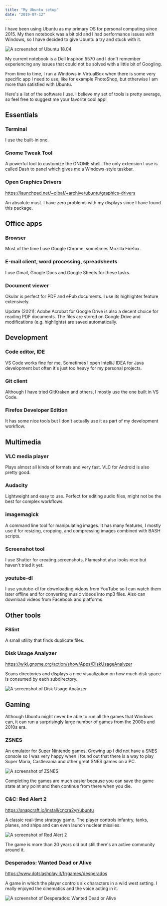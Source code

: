 ```yaml
---
title: "My Ubuntu setup"
date: "2019-07-12"
---
```


I have been using Ubuntu as my primary OS for personal computing since 2015. My then notebook was a bit old and I had performance issues with Windows, so I have decided to give Ubuntu a try and stuck with it.

<img src="images/posts/ubuntu1804.jpg" alt="A screenshot of Ubuntu 18.04" class="centered"/>

My current notebook is a Dell Inspiron 5570 and I don't remember experiencing any issues that could not be solved with a little bit of Googling.

From time to time, I run a Windows in VirtualBox when there is some very specific app I need to use, like for example PhotoShop, but otherwise I am more than satisfied with Ubuntu.

Here's a list of the software I use. I believe my set of tools is pretty average, so feel free to suggest me your favorite cool app!

## Essentials

### Terminal

I use the built-in one.

### Gnome Tweak Tool

A powerful tool to customize the GNOME shell. The only extension I use is called Dash to panel which gives me a Windows-style taskbar.

### Open Graphics Drivers

<a href="https://launchpad.net/~oibaf/+archive/ubuntu/graphics-drivers" target="_blank">https://launchpad.net/~oibaf/+archive/ubuntu/graphics-drivers</a>

An absolute must. I have zero problems with my displays since I have found this package.

## Office apps

### Browser

Most of the time I use Google Chrome, sometimes Mozilla Firefox.

### E-mail client, word processing, spreadsheets

I use Gmail, Google Docs and Google Sheets for these tasks.

### Document viewer

Okular is perfect for PDF and ePub documents. I use its highlighter feature extensively.

Update (2021): Adobe Acrobat for Google Drive is also a decent choice for reading PDF documents. The files are stored on Google Drive and modifications (e.g. highlights) are saved automatically.

## Development

### Code editor, IDE

VS Code works fine for me. Sometimes I open IntelliJ IDEA for Java development but often it's just too heavy for my personal projects.

### Git client

Although I have tried GitKraken and others, I mostly use the one built in VS Code.

### Firefox Developer Edition

It has some nice tools but I don't actually use it as part of my development workflow.

## Multimedia

### VLC media player

Plays almost all kinds of formats and very fast. VLC for Android is also pretty good.

### Audacity

Lightweight and easy to use. Perfect for editing audio files, might not be the best for complex workflows.

### imagemagick

A command line tool for manipulating images. It has many features, I mostly use it for resizing, cropping, and compressing images combined with BASH scripts.

### Screenshot tool

I use Shutter for creating screenshots. Flameshot also looks nice but haven't tried it yet.

### youtube-dl

I use youtube-dl for downloading videos from YouTube so I can watch them later offline and for converting music videos into mp3 files. Also can download videos from Facebook and platforms.

## Other tools

### FSlint

A small utility that finds duplicate files.

### Disk Usage Analyzer

<a href="https://wiki.gnome.org/action/show/Apps/DiskUsageAnalyzer" target="_blank">https://wiki.gnome.org/action/show/Apps/DiskUsageAnalyzer</a>

Scans directories and displays a nice visualization on how much disk space is consumed by each subdirectory.

<img src="images/posts/disk-usage-analyzer.jpg" class="centered bordered" alt="A screenshot of Disk Usage Analyzer"/>

## Gaming

Although Ubuntu might never be able to run all the games that Windows can, it can run a surprisingly large number of games from the 2000s and 2010s era.

### ZSNES

An emulator for Super Nintendo games. Growing up I did not have a SNES console so I was very happy when I found out that there is a way to play Super Maria, Castlevania and other great SNES games on a PC.

<img src="images/posts/zsnes.jpg" class="centered" alt="A screenshot of ZSNES"/>

Completing the games are much easier because you can save the game state at any point and then continue from there when you die.

### C&C: Red Alert 2

<a href="https://snapcraft.io/install/cncra2yr/ubuntu" target="_blank">https://snapcraft.io/install/cncra2yr/ubuntu</a>

A classic real-time strategy game. The player controls infantry, tanks, planes, and ships and can even launch nuclear missiles.

<img src="images/posts/red-alert-2.jpg" alt="A screenshot of Red Alert 2" class="centered"/>

The game is more than 20 years old but still there's an active community around it.

### Desperados: Wanted Dead or Alive

<a href="https://www.dotslashplay.it/fr/games/desperados" target="_blank">https://www.dotslashplay.it/fr/games/desperados</a>

A game in which the player controls six characters in a wild west setting. I really enjoyed the cinematics and the voice acting in it.

<img src="images/posts/desperados-wanted-dead-or-alive.jpg" alt="A screenshot of Desperados: Wanted Dead or Alive" class="centered"/>
